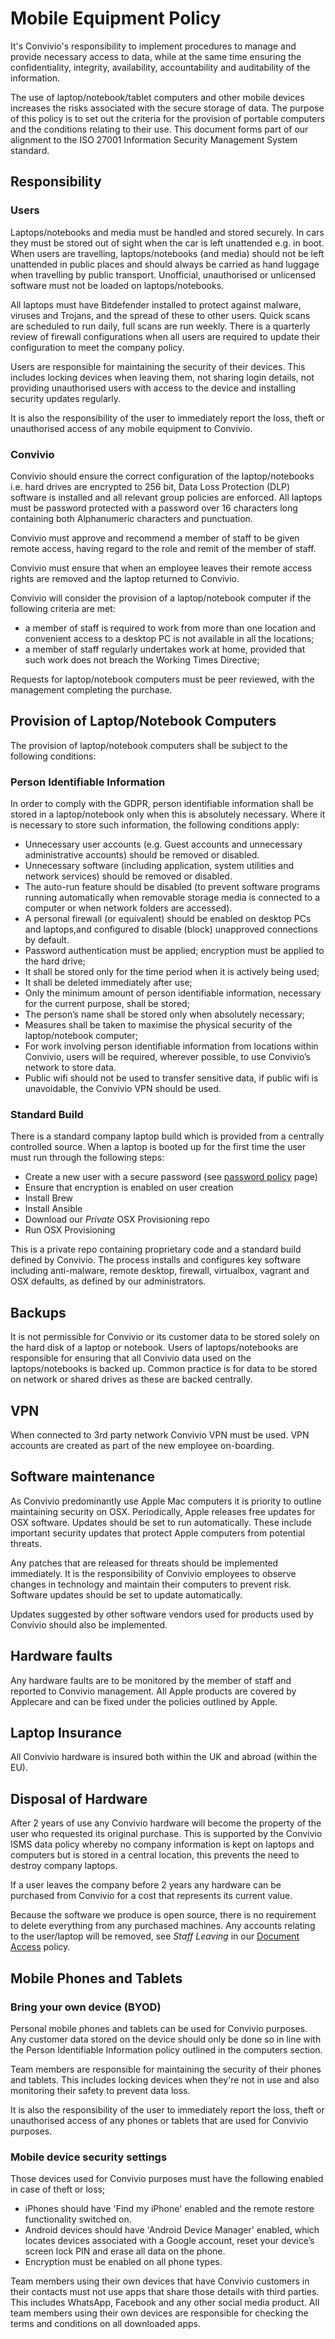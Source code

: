 # Mobile Equipment Policy

It's Convivio's responsibility to implement procedures to manage and provide necessary access to data, while at the same time ensuring the confidentiality, integrity, availability, accountability and auditability of the information.

The use of laptop/notebook/tablet computers and other mobile devices increases the risks associated with the secure storage of data. The purpose of this policy is to set out the criteria for the provision of portable computers and the conditions relating to their use. This document forms part of our alignment to the ISO 27001 Information Security Management System standard.

## Responsibility

### Users

Laptops/notebooks and media must be handled and stored securely. In cars they must be stored out of sight when the car is left unattended e.g. in boot. When users are travelling, laptops/notebooks \(and media\) should not be left unattended in public places and should always be carried as hand luggage when travelling by public transport. Unofficial, unauthorised or unlicensed software must not be loaded on laptops/notebooks.

All laptops must have Bitdefender installed to protect against malware, viruses and Trojans, and the spread of these to other users. Quick scans are scheduled to run daily, full scans are run weekly. There is a quarterly review of firewall configurations when all users are required to update their configuration to meet the company policy.

Users are responsible for maintaining the security of their devices. This includes locking devices when leaving them, not sharing login details, not providing unauthorised users with access to the device and installing security updates regularly.

It is also the responsibility of the user to immediately report the loss, theft or unauthorised access of any mobile equipment to Convivio.

### Convivio

Convivio should ensure the correct configuration of the laptop/notebooks i.e. hard drives are encrypted to 256 bit, Data Loss Protection \(DLP\) software is installed and all relevant group policies are enforced. All laptops must be password protected with a password over 16 characters long containing both Alphanumeric characters and punctuation.

Convivio must approve and recommend a member of staff to be given remote access, having regard to the role and remit of the member of staff.

Convivio must ensure that when an employee leaves their remote access rights are removed and the laptop returned to Convivio.

Convivio will consider the provision of a laptop/notebook computer if the following criteria are met:

* a member of staff is required to work from more than one location and convenient access to a desktop PC is not available in all the locations;
* a member of staff regularly undertakes work at home, provided that such work does not breach the Working Times Directive;

Requests for laptop/notebook computers must be peer reviewed, with the management completing the purchase.

## Provision of Laptop/Notebook Computers

The provision of laptop/notebook computers shall be subject to the following conditions:

### Person Identifiable Information

In order to comply with the GDPR, person identifiable information shall be stored in a laptop/notebook only when this is absolutely necessary. Where it is necessary to store such information, the following conditions apply:

* Unnecessary user accounts \(e.g. Guest accounts and unnecessary administrative accounts\) should be removed or disabled.
* Unnecessary software \(including application, system utilities and network services\) should be removed or disabled.
* The auto-run feature should be disabled \(to prevent software programs running automatically when removable storage media is connected to a computer or when network folders are accessed\).
* A personal firewall \(or equivalent\) should be enabled on desktop PCs and laptops,and configured to disable \(block\) unapproved connections by default.
* Password authentication must be applied; encryption must be applied to the hard drive;
* It shall be stored only for the time period when it is actively being used;
* It shall be deleted immediately after use;
* Only the minimum amount of person identifiable information, necessary for the current purpose, shall be stored;
* The person’s name shall be stored only when absolutely necessary;
* Measures shall be taken to maximise the physical security of the laptop/notebook computer;
* For work involving person identifiable information from locations within Convivio, users will be required, wherever possible, to use Convivio’s network to store data.
* Public wifi should not be used to transfer sensitive data, if public wifi is unavoidable, the Convivio VPN should be used.

### Standard Build

There is a standard company laptop build which is provided from a centrally controlled source. When a laptop is booted up for the first time the user must run through the following steps:

* Create a new user with a secure password \(see [password policy](../../delivery-recipe/digital-service-standards/delivery-methodologies/automation/security-standards.md) page\)
* Ensure that encryption is enabled on user creation
* Install Brew
* Install Ansible
* Download our _Private_ OSX Provisioning repo
* Run OSX Provisioning

This is a private repo containing proprietary code and a standard build defined by Convivio. The process installs and configures key software including anti-malware, remote desktop, firewall, virtualbox, vagrant and OSX defaults, as defined by our administrators.

## Backups

It is not permissible for Convivio or its customer data to be stored solely on the hard disk of a laptop or notebook. Users of laptops/notebooks are responsible for ensuring that all Convivio data used on the laptops/notebooks is backed up. Common practice is for data to be stored on network or shared drives as these are backed centrally.

## VPN

When connected to 3rd party network Convivio VPN must be used. VPN accounts are created as part of the new employee on-boarding.

## Software maintenance

As Convivio predominantly use Apple Mac computers it is priority to outline maintaining security on OSX. Periodically, Apple releases free updates for OSX software. Updates should be set to run automatically. These include important security updates that protect Apple computers from potential threats.

Any patches that are released for threats should be implemented immediately. It is the responsibility of Convivio employees to observe changes in technology and maintain their computers to prevent risk. Software updates should be set to update automatically.

Updates suggested by other software vendors used for products used by Convivio should also be implemented.

## Hardware faults

Any hardware faults are to be monitored by the member of staff and reported to Convivio management. All Apple products are covered by Applecare and can be fixed under the policies outlined by Apple.

## Laptop Insurance

All Convivio hardware is insured both within the UK and abroad \(within the EU\).

## Disposal of Hardware

After 2 years of use any Convivio hardware will become the property of the user who requested its original purchase. This is supported by the Convivio ISMS data policy whereby no company information is kept on laptops and computers but is stored in a central location, this prevents the need to destroy company laptops.

If a user leaves the company before 2 years any hardware can be purchased from Convivio for a cost that represents its current value.

Because the software we produce is open source, there is no requirement to delete everything from any purchased machines. Any accounts relating to the user/laptop will be removed, see _Staff Leaving_ in our [Document Access](https://github.com/convivio/the-convivio-cookbook/tree/fe6bd3bde6ed1049b323d750b43bbb620c87c384/business_operation_recipe/security/document_access.html) policy.

## Mobile Phones and Tablets

### Bring your own device \(BYOD\)

Personal mobile phones and tablets can be used for Convivio purposes. Any customer data stored on the device should only be done so in line with the Person Identifiable Information policy outlined in the computers section.  

Team members are responsible for maintaining the security of their phones and tablets. This includes locking devices when they're not in use and also monitoring their safety to prevent data loss.

It is also the responsibility of the user to immediately report the loss, theft or unauthorised access of any phones or tablets that are used for Convivio purposes. 

### Mobile device security settings

Those devices used for Convivio purposes must have the following enabled in case of theft or loss; 

* iPhones should have 'Find my iPhone' enabled and the remote restore functionality switched on.
* Android devices should have 'Android Device Manager' enabled,  which locates devices associated with a Google account, reset your device’s screen lock PIN and erase all data on the phone.
* Encryption must be enabled on all phone types.

Team members using their own devices that have Convivio customers in their contacts must not use apps that share those details with third parties. This includes WhatsApp, Facebook and any other social media product. All team members using their own devices are responsible for checking the terms and conditions on all downloaded apps.


